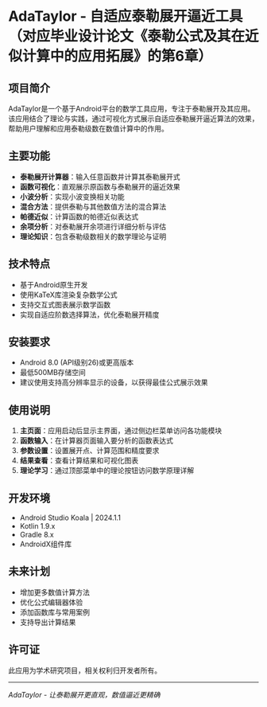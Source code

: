 # AdaTaylor - 自适应泰勒展开逼近工具（对应毕业设计论文《泰勒公式及其在近似计算中的应用拓展》的第6章）

## 项目简介

AdaTaylor是一个基于Android平台的数学工具应用，专注于泰勒展开及其应用。该应用结合了理论与实践，通过可视化方式展示自适应泰勒展开逼近算法的效果，帮助用户理解和应用泰勒级数在数值计算中的作用。

## 主要功能

- **泰勒展开计算器**：输入任意函数并计算其泰勒展开式
- **函数可视化**：直观展示原函数与泰勒展开的逼近效果
- **小波分析**：实现小波变换相关功能
- **混合方法**：提供泰勒与其他数值方法的混合算法
- **帕德近似**：计算函数的帕德近似表达式
- **余项分析**：对泰勒展开余项进行详细分析与评估
- **理论知识**：包含泰勒级数相关的数学理论与证明

## 技术特点

- 基于Android原生开发
- 使用KaTeX库渲染复杂数学公式
- 支持交互式图表展示数学函数
- 实现自适应阶数选择算法，优化泰勒展开精度

## 安装要求

- Android 8.0 (API级别26)或更高版本
- 最低500MB存储空间
- 建议使用支持高分辨率显示的设备，以获得最佳公式展示效果

## 使用说明

1. **主页面**：应用启动后显示主界面，通过侧边栏菜单访问各功能模块
2. **函数输入**：在计算器页面输入要分析的函数表达式
3. **参数设置**：设置展开点、计算范围和精度要求
4. **结果查看**：查看计算结果和可视化图表
5. **理论学习**：通过顶部菜单中的理论按钮访问数学原理详解

## 开发环境

- Android Studio Koala | 2024.1.1
- Kotlin 1.9.x
- Gradle 8.x
- AndroidX组件库

## 未来计划

- 增加更多数值计算方法
- 优化公式编辑器体验
- 添加函数库与常用案例
- 支持导出计算结果

## 许可证

此应用为学术研究项目，相关权利归开发者所有。

---

*AdaTaylor - 让泰勒展开更直观，数值逼近更精确*
